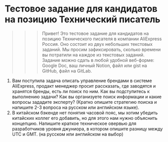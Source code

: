 # Тестовое задание для кандидатов на позицию Технический писатель

>>> Привет! Это тестовое задание для кандидатов на позицию Технического писателя в компании AliExpress Россия. Оно состоит из двух небольших текстовых заданий. Мы просим зафиксировать, сколько времени вы потратили на каждое из текстовых заданий. Задание можно сдать в любой удобной веб-форме: Google Doc, ваш личный Notion, файл или gist на GitHub, файл на GitLab. 

1. Вам поступила задача описать управление брендами в системе AliExpress, продакт менеджер просит рассказать, где заводятся и хранятся бренды, есть ли поиск по ним. Как вы подступитесь к выполнению задачи? Как вы организуете поиск информации и какие вопросы зададите эксперту? (Кратко опишите стратегию поиска и напишите 2-3 вопроса на русском или английском языке).
2. В китайском бэкенде нет понятия часовой пояс, мы хотим убедить китайских коллег его добавить, но для этого нам нужно объяснить концепцию. Напишите краткое техническое овервью для разработчиков уровня джуниора, в котором опишите разницу между UTC и GMT. (на русском или английском на выбор)
